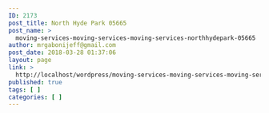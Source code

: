 ```yaml
---
ID: 2173
post_title: North Hyde Park 05665
post_name: >
  moving-services-moving-services-moving-services-northhydepark-05665
author: mrgabonijeff@gmail.com
post_date: 2018-03-28 01:37:06
layout: page
link: >
  http://localhost/wordpress/moving-services-moving-services-moving-services-northhydepark-05665/
published: true
tags: [ ]
categories: [ ]
---
```

